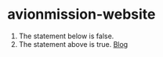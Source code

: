 # avionmission-website
1. The statement below is false.
2. The statement above is true.
[Blog](https://avionmission.github.io/blog)
